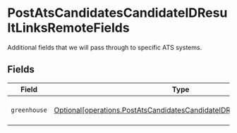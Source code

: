 # PostAtsCandidatesCandidateIDResultLinksRemoteFields

Additional fields that we will pass through to specific ATS systems.


## Fields

| Field                                                                                                                                                  | Type                                                                                                                                                   | Required                                                                                                                                               | Description                                                                                                                                            |
| ------------------------------------------------------------------------------------------------------------------------------------------------------ | ------------------------------------------------------------------------------------------------------------------------------------------------------ | ------------------------------------------------------------------------------------------------------------------------------------------------------ | ------------------------------------------------------------------------------------------------------------------------------------------------------ |
| `greenhouse`                                                                                                                                           | [Optional[operations.PostAtsCandidatesCandidateIDResultLinksGreenhouse]](../../models/operations/postatscandidatescandidateidresultlinksgreenhouse.md) | :heavy_minus_sign:                                                                                                                                     | Fields specific to Greenhouse.                                                                                                                         |
